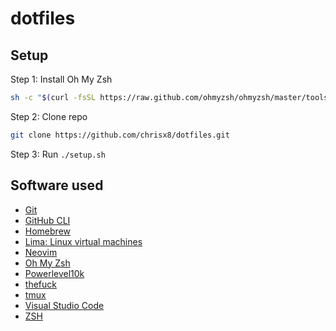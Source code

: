 # dotfiles

## Setup

Step 1: Install Oh My Zsh

```sh
sh -c "$(curl -fsSL https://raw.github.com/ohmyzsh/ohmyzsh/master/tools/install.sh)"
```

Step 2: Clone repo

```sh
git clone https://github.com/chrisx8/dotfiles.git
```

Step 3: Run `./setup.sh`

## Software used

- [Git](https://git-scm.com)
- [GitHub CLI](https://github.com/cli/cli)
- [Homebrew](https://brew.sh/)
- [Lima: Linux virtual machines](https://github.com/lima-vm/lima)
- [Neovim](https://neovim.io/)
- [Oh My Zsh](https://github.com/ohmyzsh/ohmyzsh)
- [Powerlevel10k](https://github.com/romkatv/powerlevel10k)
- [thefuck](https://github.com/nvbn/thefuck)
- [tmux](https://github.com/tmux/tmux)
- [Visual Studio Code](https://code.visualstudio.com/)
- [ZSH](http://zsh.sourceforge.net/)
